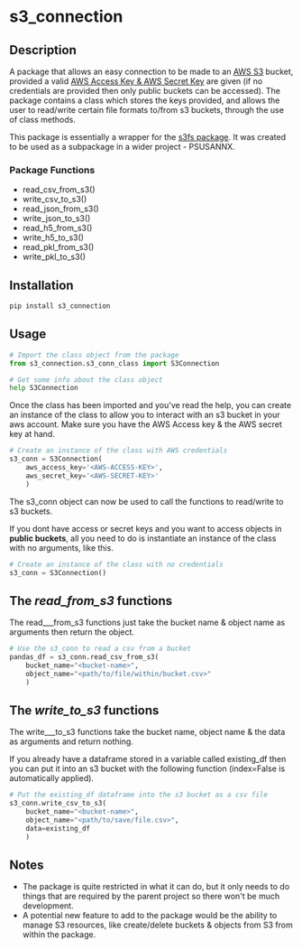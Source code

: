 # s3_connection

## Description

A package that allows an easy connection to be made to an [AWS S3](https://docs.aws.amazon.com/s3/index.html) bucket, provided a valid [AWS Access Key & AWS Secret Key](https://docs.aws.amazon.com/general/latest/gr/aws-security-credentials.html) are given (if no credentials are provided then only public buckets can be accessed). The package contains a class which stores the keys provided, and allows the user to read/write certain file formats to/from s3 buckets, through the use of class methods.

This package is essentially a wrapper for the [s3fs package](https://s3fs.readthedocs.io/en/latest/index.html). It was created to be used as a subpackage in a wider project - PSUSANNX.

### Package Functions

- read_csv_from_s3()
- write_csv_to_s3()
- read_json_from_s3()
- write_json_to_s3()
- read_h5_from_s3()
- write_h5_to_s3()
- read_pkl_from_s3()
- write_pkl_to_s3()

## Installation

```python
pip install s3_connection
```

## Usage

```python
# Import the class object from the package
from s3_connection.s3_conn_class import S3Connection

# Get some info about the class object
help S3Connection 
```

Once the class has been imported and you've read the help, you can create an instance of the class to allow you to interact with an s3 bucket in your aws account. Make sure you have the AWS Access key & the AWS secret key at hand.

```python
# Create an instance of the class with AWS credentials
s3_conn = S3Connection(
    aws_access_key='<AWS-ACCESS-KEY>', 
    aws_secret_key='<AWS-SECRET-KEY>'
    )
```

The s3_conn object can now be used to call the functions to read/write to s3 buckets.

If you dont have access or secret keys and you want to access objects in **public buckets**, all you need to do is instantiate an instance of the class with no arguments, like this.

```python
# Create an instance of the class with no credentials
s3_conn = S3Connection()
```

## The *read_from_s3* functions

The read___from_s3 functions just take the bucket name & object name as arguments then return the object.

```python
# Use the s3_conn to read a csv from a bucket
pandas_df = s3_conn.read_csv_from_s3(
    bucket_name="<bucket-name>", 
    object_name="<path/to/file/within/bucket.csv>"
    )
```

## The *write_to_s3* functions

The write___to_s3 functions take the bucket name, object name & the data as arguments and return nothing.

If you already have a dataframe stored in a variable called existing_df then you can put it into an s3 bucket with the following function (index=False is automatically applied).

```python
# Put the existing_df dataframe into the s3 bucket as a csv file
s3_conn.write_csv_to_s3(
    bucket_name="<bucket-name>", 
    object_name="<path/to/save/file.csv>",
    data=existing_df
    )
```

## Notes

- The package is quite restricted in what it can do, but it only needs to do things that are required by the parent project so there won't be much development.
- A potential new feature to add to the package would be the ability to manage S3 resources, like create/delete buckets & objects from S3 from within the package.
